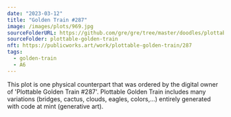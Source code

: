 ```yaml
---
date: "2023-03-12"
title: "Golden Train #287"
image: /images/plots/969.jpg
sourceFolderURL: https://github.com/gre/gre/tree/master/doodles/plottable-golden-train
sourceFolder: plottable-golden-train
nft: https://publicworks.art/work/plottable-golden-train/287
tags:
  - golden-train
  - A6
---
```


This plot is one physical counterpart that was ordered by the digital owner of 'Plottable Golden Train #287'. 
Plottable Golden Train includes many variations (bridges, cactus, clouds, eagles, colors,...) entirely generated with code at mint (generative art).
